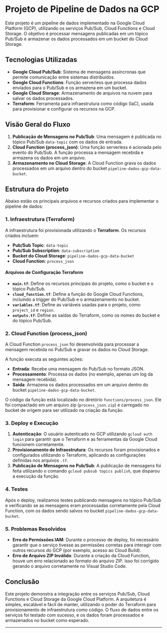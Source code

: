 

# Projeto de Pipeline de Dados na GCP

Este projeto é um pipeline de dados implementado na Google Cloud Platform (GCP), utilizando os serviços Pub/Sub, Cloud Functions e Cloud Storage. O objetivo é processar mensagens publicadas em um tópico Pub/Sub e armazenar os dados processados em um bucket do Cloud Storage.

## Tecnologias Utilizadas
- **Google Cloud Pub/Sub**: Sistema de mensagens assíncronas que permite comunicação entre sistemas distribuídos.
- **Google Cloud Functions**: Função serverless que processa dados enviados para o Pub/Sub e os armazena em um bucket.
- **Google Cloud Storage**: Armazenamento de arquivos na nuvem para salvar os dados processados.
- **Terraform**: Ferramenta para infraestrutura como código (IaC), usada para provisionar e configurar os recursos na GCP.

## Visão Geral do Fluxo

1. **Publicação de Mensagens no Pub/Sub**: Uma mensagem é publicada no tópico Pub/Sub `data-topic` com os dados de entrada.
2. **Cloud Function (process_json)**: Uma função serverless é acionada pelo evento do Pub/Sub. A função processa a mensagem recebida e armazena os dados em um arquivo.
3. **Armazenamento no Cloud Storage**: A Cloud Function grava os dados processados em um arquivo dentro do bucket `pipeline-dados-gcp-data-bucket`.

## Estrutura do Projeto

Abaixo estão os principais arquivos e recursos criados para implementar o pipeline de dados:

### 1. **Infraestrutura (Terraform)**

A infraestrutura foi provisionada utilizando o **Terraform**. Os recursos criados incluem:

- **Pub/Sub Topic**: `data-topic`
- **Pub/Sub Subscription**: `data-subscription`
- **Bucket do Cloud Storage**: `pipeline-dados-gcp-data-bucket`
- **Cloud Function**: `process_json`

#### Arquivos de Configuração Terraform
- **`main.tf`**: Define os recursos principais do projeto, como o bucket e o tópico Pub/Sub.
- **`cloud_function.tf`**: Define a função do Google Cloud Functions, incluindo a trigger do Pub/Sub e o armazenamento no bucket.
- **`variables.tf`**: Define as variáveis usadas para o projeto, como `project_id` e `region`.
- **`outputs.tf`**: Define as saídas do Terraform, como os nomes do bucket e do tópico Pub/Sub.

### 2. **Cloud Function** (process_json)

A Cloud Function `process_json` foi desenvolvida para processar a mensagem recebida no Pub/Sub e gravar os dados no Cloud Storage.

A função executa as seguintes ações:
- **Entrada**: Recebe uma mensagem do Pub/Sub no formato JSON.
- **Processamento**: Processa os dados (no exemplo, apenas um log da mensagem recebida).
- **Saída**: Armazena os dados processados em um arquivo dentro do bucket `pipeline-dados-gcp-data-bucket`.

O código da função está localizado no diretório `functions/process_json`. Ele foi compactado em um arquivo zip (`process_json.zip`) e carregado no bucket de origem para ser utilizado na criação da função.

### 3. **Deploy e Execução**

1. **Autenticação**: O usuário autenticado no GCP utilizando `gcloud auth login` para garantir que o Terraform e as ferramentas da Google Cloud funcionem corretamente.
2. **Provisionamento de Infraestrutura**: Os recursos foram provisionados e configurados utilizando o Terraform, aplicando as configurações definidas nos arquivos `.tf`.
3. **Publicação de Mensagens no Pub/Sub**: A publicação de mensagens foi feita utilizando o comando `gcloud pubsub topics publish`, que disparou a execução da função.

### 4. **Testes**

Após o deploy, realizamos testes publicando mensagens no tópico Pub/Sub e verificando se as mensagens eram processadas corretamente pela Cloud Function, com os dados sendo salvos no bucket `pipeline-dados-gcp-data-bucket`.

### 5. **Problemas Resolvidos**
- **Erro de Permissões IAM**: Durante o processo de deploy, foi necessário garantir que o serviço tivesse as permissões corretas para interagir com outros recursos do GCP (por exemplo, acesso ao Cloud Build).
- **Erro de Arquivo ZIP Inválido**: Durante a criação da Cloud Function, houve um erro relacionado ao formato do arquivo ZIP. Isso foi corrigido gerando o arquivo corretamente no Visual Studio Code.



## Conclusão

Este projeto demonstra a integração entre os serviços Pub/Sub, Cloud Functions e Cloud Storage da Google Cloud Platform. A arquitetura é simples, escalável e fácil de manter, utilizando o poder do Terraform para provisionamento de infraestrutura como código. O fluxo de dados entre os serviços foi testado com sucesso, e os dados foram processados e armazenados no bucket como esperado.

---

